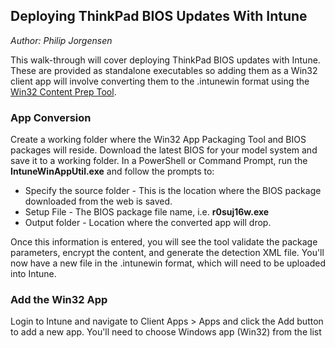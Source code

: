 ## Deploying ThinkPad BIOS Updates With Intune
*Author: Philip Jorgensen*

This walk-through will cover deploying ThinkPad BIOS updates with Intune. These are provided as standalone executables so adding them as a Win32 client app will involve converting them to the .intunewin format using the [Win32 Content Prep Tool](https://github.com/Microsoft/Microsoft-Win32-Content-Prep-Tool). 

### App Conversion
Create a working folder where the Win32 App Packaging Tool and BIOS packages will reside. Download the latest BIOS for your model system and save it to a working folder. In a PowerShell or Command Prompt, run the **IntuneWinAppUtil.exe** and follow the prompts to:

- Specify the source folder - This is the location where the BIOS package downloaded from the web is saved.
- Setup File - The BIOS package file name, i.e. **r0suj16w.exe**
- Output folder - Location where the converted app will drop.   

Once this information is entered, you will see the tool validate the package parameters, encrypt the content, and generate the detection XML file.  You'll now have a new file in the .intunewin format, which will need to be uploaded into Intune.

### Add the Win32 App
Login to Intune and navigate to Client Apps > Apps  and click the Add button to add a new app.  You'll need to choose Windows app (Win32) from the list